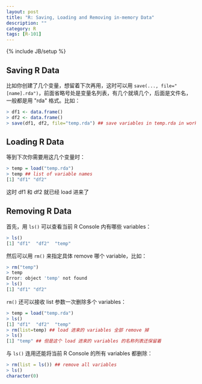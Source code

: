 ```yaml
---
layout: post
title: "R: Saving, Loading and Removing in-memory Data"
description: ""
category: R
tags: [R-101]
---
```

{% include JB/setup %}

## Saving R Data

比如你创建了几个变量，想留着下次再用，这时可以用 `save(..., file="[name].rda")`，前面省略号处是变量名列表，有几个就填几个，后面是文件名，一般都是用 "rda" 格式。比如：

```r
> df1 <- data.frame()
> df2 <- data.frame()
> save(df1, df2, file="temp.rda") ## save variables in temp.rda in workspace
```

## Loading R Data

等到下次你需要用这几个变量时：

```r
> temp = load("temp.rda")
> temp ## list of variable names
[1] "df1" "df2"
```

这时 df1 和 df2 就已经 load 进来了

## Removing R Data

首先，用 `ls()` 可以查看当前 R Console 内有哪些 variables：

```r
> ls()
[1] "df1"  "df2"  "temp"
```

然后可以用 `rm()` 来指定具体 remove 哪个 variable，比如：

```r
> rm("temp")
> temp
Error: object 'temp' not found
> ls()
[1] "df1" "df2"
```

`rm()` 还可以接收 list 参数一次删除多个 variables：

```r
> temp = load("temp.rda")
> ls()
[1] "df1"  "df2"  "temp"
> rm(list=temp) ## load 进来的 variables 全部 remove 掉
> ls()
[1] "temp" ## 但是这个 load 进来的 variables 的名称列表还保留着
```

与 `ls()` 连用还能将当前 R Console 的所有 variables 都删除：

```r
> rm(list = ls()) ## remove all variables
> ls()
character(0)
```
